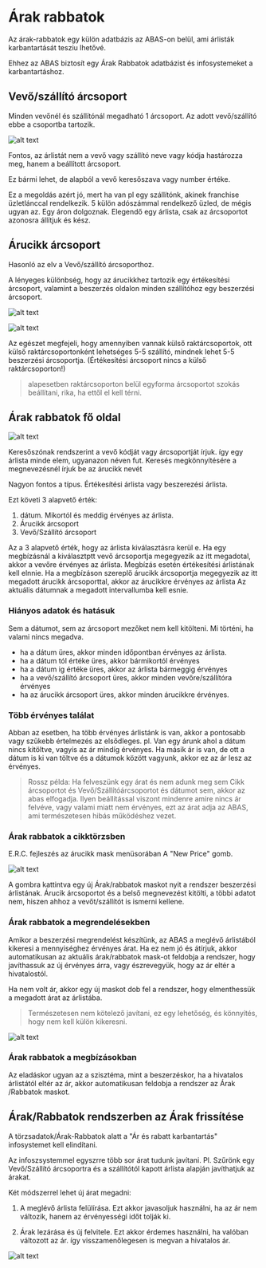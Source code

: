 # Árak rabbatok

Az árak-rabbatok egy külön adatbázis az ABAS-on belül, ami árlisták karbantartását tesziu lhetővé.

Ehhez az ABAS biztosít egy Árak Rabbatok adatbázist és infosystemeket a karbantartáshoz.

## Vevő/szállító árcsoport

Minden vevőnél és szállítónál megadható 1 árcsoport. Az adott vevő/szállító ebbe a csoportba tartozik.

![alt text](image-2.png)

Fontos, az árlistát nem a vevő vagy szállító neve vagy kódja hastározza meg, hanem a beállított árcsoport.

Ez bármi lehet, de alapból a vevő keresőszava vagy number értéke.

Ez a megoldás azért jó, mert ha van pl egy szállítónk, akinek franchise üzletlánccal rendelkezik. 5 külön adószámmal rendelkező üzled, de mégis ugyan az. Egy áron dolgoznak. Elegendő egy árlista, csak az árcsoportot azonosra állítjuk és kész.

## Árucikk árcsoport

Hasonló az elv a Vevő/szállító árcsoporthoz.

A lényeges különbség, hogy az árucikkhez tartozik egy értékesítési árcsoport, valamint a beszerzés oldalon minden szállítóhoz egy beszerzési árcsoport.

![alt text](image-1.png)

![alt text](image.png)

Az egészet megfejeli, hogy amennyiben vannak külső raktárcsoportok, ott külső raktárcsoportonként lehetséges 5-5 szállító, mindnek lehet 5-5 beszerzési árcsoportja. (Értékesítési árcsoport nincs a külső raktárcsoporton!)

> alapesetben raktárcsoporton belül egyforma árcsoportot szokás beállítani, rika, ha ettől el kell térni.

## Árak rabbatok fő oldal

![alt text](image-3.png)

Keresőszónak rendszerint a vevő kódját vagy árcsoportját írjuk. így egy árlista minde elem, ugyanazon néven fut.
Keresés megkönnyítésére a megnevezésnél írjuk be az árucikk nevét

Nagyon fontos a típus. Értékesítési árlista vagy beszerezési árlista.

Ezt követi 3 alapvető érték:
1. dátum. Mikortól és meddig érvényes az árlista.
2. Árucikk árcsoport
3. Vevő/Szállító árcsoport

Az a 3 alapvető érték, hogy az árlista kiválasztásra kerül e.
Ha egy megbízásnál a kiválasztptt vevő árcsoportja megegyezik az itt megadotal, akkor a vevőre érvényes az árlista.
Megbízás esetén értékesítési árlistának kell elnnie.
Ha a megbízáson szereplő árucikk árcsoportja megegyezik az itt megadott árucikk árcsoporttal, akkor az árucikkre érvényes az árlista
Az aktuális dátumnak a megadott intervallumba kell esnie.

### Hiányos adatok és hatásuk

Sem a dátumot, sem az árcsoport mezőket nem kell kitölteni. Mi történi, ha valami nincs megadva.

- ha a dátum üres, akkor minden időpontban érvényes az árlista. 
- ha a dátum tól értéke üres, akkor bármikortól érvényes
- ha a dátum ig értéke üres, akkor az árlista bármeggig érvényes
- ha a vevő/szállító árcsoport üres, akkor minden vevőre/szállítóra érvényes
- ha az árucikk árcsoport üres, akkor minden árucikkre érvényes.

### Több érvényes találat

Abban az esetben, ha több érvényes árlistánk is van, akkor a pontosabb vagy szűkebb értelmezés az elsődleges.
pl. Van egy árunk ahol a dátum nincs kitöltve, vagyis az ár mindíg érvényes.
Ha másik ár is van, de ott a dátum is ki van töltve és a dátumok között vagyunk, akkor ez az ár lesz az érvényes.

> Rossz példa: Ha felveszünk egy árat és nem adunk meg sem Cikk árcsoportot és Vevő/Szállítóárcsoportot és dátumot sem, akkor az abas elfogadja. Ilyen beállítással viszont mindenre amire nincs ár felvéve, vagy valami miatt nem érvényes, ezt az árat adja az ABAS, ami természetesen hibás működéshez vezet.

### Árak rabbatok a cikktörzsben

E.R.C. fejleszés az árucikk mask menüsorában A "New Price" gomb.

![alt text](image-4.png)

A gombra kattintva egy új Árak/rabbatok maskot nyit a rendszer beszerzési árlistának.
Árucik árcsoportot és a belső megnevezést kitölti, a többi adatot nem, hiszen ahhoz a vevőt/szállítót is ismerni kellene.

### Árak rabbatok a megrendelésekben

Amikor a beszerzési megrendelést készítünk, az ABAS a meglévő árlistából kikeresi a mennyiséghez érvényes árat. Ha ez nem jó és átírjuk, akkor automatikusan az aktuális árak/rabbatok mask-ot feldobja a rendszer, hogy javíthassuk az új érvényes árra, vagy észrevegyük, hogy az ár eltér a hivatalostól.

Ha nem volt ár, akkor egy új maskot dob fel a rendszer, hogy elmenthessük a megadott árat az árlistába.

> Természetesen nem kötelező javítani, ez egy lehetőség, és könnyítés, hogy nem kell külön kikeresni.

![alt text](image-5.png)

### Árak rabbatok a megbízásokban

Az eladáskor ugyan az a szisztéma, mint a beszerzéskor, ha a hivatalos árlistától eltér az ár, akkor automatikusan feldobja a rendszer az Árak /Rabbatok maskot.

## Árak/Rabbatok rendszerben az Árak frissítése

A törzsadatok/Árak-Rabbatok alatt a "Ár és rabatt karbantartás" infosystemet kell elindítani.

Az infoszsystemmel egyszrre több sor árat tudunk javítani. Pl. Szűrönk egy Vevő/Szállító árcsoportra és a szállítótól kapott árlista alapján javíthatjuk az árakat.

Két módszerrel lehet új árat megadni:

1. A meglévő árlista felülírása. Ezt akkor javasoljuk használni, ha az ár nem változik, hanem az érvényességi időt tolják ki.

2. Árak lezárása és új felvitele. Ezt akkor érdemes használni, ha valóban változott az ár. így visszamenőlegesen is megvan a hivatalos ár. 

![alt text](image-6.png)



